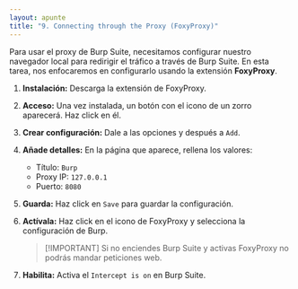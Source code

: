 ```yaml
---
layout: apunte
title: "9. Connecting through the Proxy (FoxyProxy)"
---
```


Para usar el proxy de Burp Suite, necesitamos configurar nuestro navegador local para redirigir el tráfico a través de Burp Suite. En esta tarea, nos enfocaremos en configurarlo usando la extensión **FoxyProxy**.

1. **Instalación:** Descarga la extensión de FoxyProxy.
2. **Acceso:** Una vez instalada, un botón con el icono de un zorro aparecerá. Haz click en él.
3. **Crear configuración:** Dale a las opciones y después a `Add`.
4. **Añade detalles:** En la página que aparece, rellena los valores:
   - Título: `Burp`
   - Proxy IP: `127.0.0.1`
   - Puerto: `8080`
5. **Guarda:** Haz click en `Save` para guardar la configuración.
6. **Actívala:** Haz click en el icono de FoxyProxy y selecciona la configuración de Burp.
   
   >[!IMPORTANT] Si no enciendes Burp Suite y activas FoxyProxy no podrás mandar peticiones web.

7. **Habilita:** Activa el `Intercept is on` en Burp Suite.

